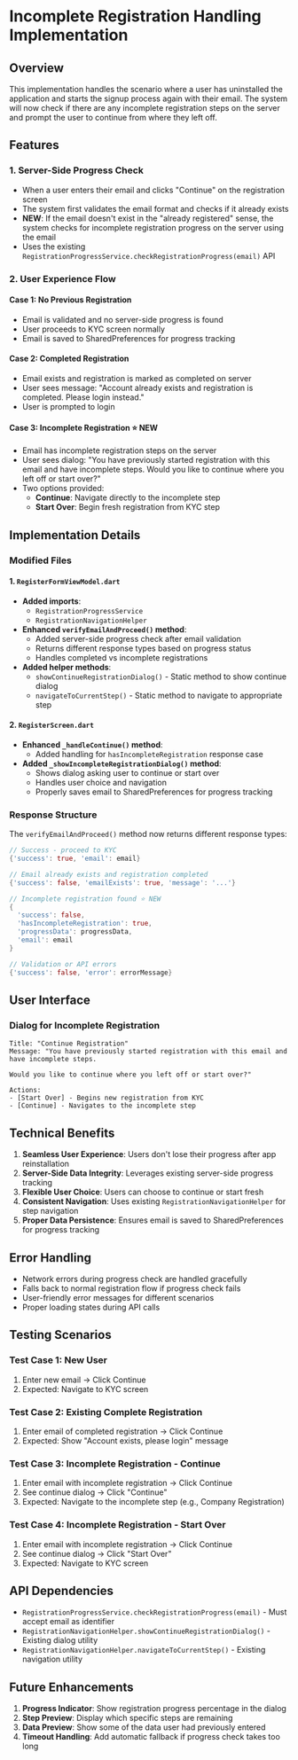 # Incomplete Registration Handling Implementation

## Overview

This implementation handles the scenario where a user has uninstalled the application and starts the signup process again with their email. The system will now check if there are any incomplete registration steps on the server and prompt the user to continue from where they left off.

## Features

### 1. Server-Side Progress Check
- When a user enters their email and clicks "Continue" on the registration screen
- The system first validates the email format and checks if it already exists
- **NEW**: If the email doesn't exist in the "already registered" sense, the system checks for incomplete registration progress on the server using the email
- Uses the existing `RegistrationProgressService.checkRegistrationProgress(email)` API

### 2. User Experience Flow

#### Case 1: No Previous Registration
- Email is validated and no server-side progress is found
- User proceeds to KYC screen normally
- Email is saved to SharedPreferences for progress tracking

#### Case 2: Completed Registration
- Email exists and registration is marked as completed on server
- User sees message: "Account already exists and registration is completed. Please login instead."
- User is prompted to login

#### Case 3: Incomplete Registration ⭐ **NEW**
- Email has incomplete registration steps on the server
- User sees dialog: "You have previously started registration with this email and have incomplete steps. Would you like to continue where you left off or start over?"
- Two options provided:
  - **Continue**: Navigate directly to the incomplete step
  - **Start Over**: Begin fresh registration from KYC step

## Implementation Details

### Modified Files

#### 1. `RegisterFormViewModel.dart`
- **Added imports**: 
  - `RegistrationProgressService`
  - `RegistrationNavigationHelper`
- **Enhanced `verifyEmailAndProceed()` method**:
  - Added server-side progress check after email validation
  - Returns different response types based on progress status
  - Handles completed vs incomplete registrations
- **Added helper methods**:
  - `showContinueRegistrationDialog()` - Static method to show continue dialog
  - `navigateToCurrentStep()` - Static method to navigate to appropriate step

#### 2. `RegisterScreen.dart`
- **Enhanced `_handleContinue()` method**:
  - Added handling for `hasIncompleteRegistration` response case
- **Added `_showIncompleteRegistrationDialog()` method**:
  - Shows dialog asking user to continue or start over
  - Handles user choice and navigation
  - Properly saves email to SharedPreferences for progress tracking

### Response Structure

The `verifyEmailAndProceed()` method now returns different response types:

```dart
// Success - proceed to KYC
{'success': true, 'email': email}

// Email already exists and registration completed
{'success': false, 'emailExists': true, 'message': '...'}

// Incomplete registration found ⭐ NEW
{
  'success': false, 
  'hasIncompleteRegistration': true, 
  'progressData': progressData,
  'email': email
}

// Validation or API errors
{'success': false, 'error': errorMessage}
```

## User Interface

### Dialog for Incomplete Registration
```
Title: "Continue Registration"
Message: "You have previously started registration with this email and have incomplete steps.

Would you like to continue where you left off or start over?"

Actions:
- [Start Over] - Begins new registration from KYC
- [Continue] - Navigates to the incomplete step
```

## Technical Benefits

1. **Seamless User Experience**: Users don't lose their progress after app reinstallation
2. **Server-Side Data Integrity**: Leverages existing server-side progress tracking
3. **Flexible User Choice**: Users can choose to continue or start fresh
4. **Consistent Navigation**: Uses existing `RegistrationNavigationHelper` for step navigation
5. **Proper Data Persistence**: Ensures email is saved to SharedPreferences for progress tracking

## Error Handling

- Network errors during progress check are handled gracefully
- Falls back to normal registration flow if progress check fails
- User-friendly error messages for different scenarios
- Proper loading states during API calls

## Testing Scenarios

### Test Case 1: New User
1. Enter new email → Click Continue
2. Expected: Navigate to KYC screen

### Test Case 2: Existing Complete Registration
1. Enter email of completed registration → Click Continue
2. Expected: Show "Account exists, please login" message

### Test Case 3: Incomplete Registration - Continue
1. Enter email with incomplete registration → Click Continue
2. See continue dialog → Click "Continue"
3. Expected: Navigate to the incomplete step (e.g., Company Registration)

### Test Case 4: Incomplete Registration - Start Over
1. Enter email with incomplete registration → Click Continue
2. See continue dialog → Click "Start Over"
3. Expected: Navigate to KYC screen

## API Dependencies

- `RegistrationProgressService.checkRegistrationProgress(email)` - Must accept email as identifier
- `RegistrationNavigationHelper.showContinueRegistrationDialog()` - Existing dialog utility
- `RegistrationNavigationHelper.navigateToCurrentStep()` - Existing navigation utility

## Future Enhancements

1. **Progress Indicator**: Show registration progress percentage in the dialog
2. **Step Preview**: Display which specific steps are remaining
3. **Data Preview**: Show some of the data user had previously entered
4. **Timeout Handling**: Add automatic fallback if progress check takes too long
